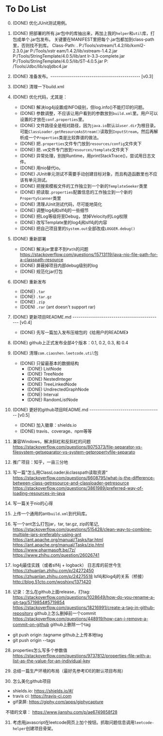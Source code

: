 
# To Do List

0. (DONE) 优化JUnit测试用例。

1. (DONE) 把部署的所有.jar包中的库抽出来，再加上我的`helper`和`util`库，打包成单个.jar包发布。
关键要在MANIFEST里把每个.jar包都加到class-path里，否则找不到库。
Class-Path: . P:/Tools/xstream/1.4.2/lib/kxml2-2.3.0.jar P:/Tools/xstr
 eam/1.4.2/lib/xstream-1.4.2.jar P:/Tools/StringTemplate/4.0.5/lib/ant
 lr-3.3-complete.jar P:/Tools/StringTemplate/4.0.5/lib/ST-4.0.5.jar P:
 /Tools/Jdbc/lib/sqljdbc4.jar

2. (DONE) 准备发布。---------------------------------------------- [v0.3]

3. (DONE) 清理一下build.xml

4. (DONE) 优化代码，尤其是：
    * (DONE) 解决log4j设置成INFO级别，但log.info()不能打印的问题。
    * (DONE) 参数调整，不应该让用户看到的参数放到`build.xml`里。用户可以设置的才放在`conf.properties`里。
    * (DONE) 文件路径全是相对路径，因为`java.io`默认以`user.dir`为根目录。可能`ClassLoader.getResourceAsStream()`读取到`InputStream`，然后再解析成一个`Properties`类是比较靠谱的做法。
    * (DONE) 把`.properties`文件专门放到`resources/config`文件夹下
    * (DONE) 把`.vm`文件专门放到`resources/template`文件夹下
    * (DONE) 异常处理，别抛Runtime，用printStackTrace()，尝试用日志文件。
    * (DONE) 用nio替代io。
    * (DONE) JUnit单元测试不需要手动创建目标对象，而且构造函数里也不应该有单元测试。
    * (DONE) 把搜索模板文件的工作独立到一个新的`TemplateSeeker`类里
    * (DONE) 把读取`.properties`配置信息的工作独立到一个新的`PropertyScanner`类里
    * (DONE) 清理JUnit测试代码，尽可能地简化
    * (DONE) 调整log4j和slf4j的一些细节
    * (DONE) 把Log等级将至Debug，禁掉Velocity的Log权限
    * (DONE) 改写Template里的log4j和slf4j的内容
    * (DONE) 把自己项目里的`System.out`全部改成`LOGGER.debug()`

5. (DONE) 重新部署
    * (DONE) 解决jar里拿不到`Path`的问题
    https://stackoverflow.com/questions/15713119/java-nio-file-path-for-a-classpath-resource
    * (DONE) 屏蔽掉项目内部debug级别的log
    * (DONE) 规范化jar打包

6. (DONE) 重新发布
    * (DONE) `.tar`
    * (DONE) `.tar.gz`
    * (DONE) `.zip`
    * (DOEN) `.rar` (ant doesn't support rar)

7. (DONE) 更新项目README.md ---------------------------------------------- [v0.4]
    * (DONE) 先写一篇加入发布压缩包的《给用户的README》

8. (DONE) github上正式发布全部4个版本：0.1, 0.2, 0.3, 和 0.4

9. (DONE) 清理`com.ciaoshen.leetcode.util`包
    * (DONE) 只留最基本的数据结构
        * (DONE) ListNode
        * (DONE) TreeNode
        * (DONE) NestedInteger
        * (DONE) TreeLinkedNode
        * (DONE) UndirectedGraphNode
        * (DONE) Interval
        * (DONE) RandomListNode

10. (DONE) 更好的github项目README.md ------------------------------------- [v0.5]
    * (DONE) 加入徽章：shields.io
    * (DONE) travis、coverage、npm等等

11. 兼容Windows，解决斜杠和反斜杠的问题
https://stackoverflow.com/questions/8075373/file-separator-vs-filesystem-getseparator-vs-system-getpropertyfile-separato

12. 推广项目：知乎，一亩三分地

22. 写一篇”怎么用ClassLoader从classpath读取资源“
https://stackoverflow.com/questions/6608795/what-is-the-difference-between-class-getresource-and-classloader-getresource
https://stackoverflow.com/questions/3861989/preferred-way-of-loading-resources-in-java

23. 写一篇关于nio的心得

24. 上传一个通用的ant`build.xml`到代码库。

25. 写一个ant怎么打包jar，tar, tar.gz, zip的笔记,
https://stackoverflow.com/questions/515428/clean-way-to-combine-multiple-jars-preferably-using-ant
https://ant.apache.org/manual/Tasks/tar.html
https://ant.apache.org/manual/Tasks/zip.html
https://www.pharmasoft.be/7z/
https://www.zhihu.com/question/26026741

26. log4j最佳实践（或者slf4j + logback）
日志库的前世今生
https://zhuanlan.zhihu.com/p/24272450
https://zhuanlan.zhihu.com/p/24275518
lsf4j和log4j的关系（桥接）
http://blog.51cto.com/woshixy/1371420

27. 记录：怎么在github上面release，打tag:
https://stackoverflow.com/questions/1028649/how-do-you-rename-a-git-tag/5719854#5719854
https://stackoverflow.com/questions/18216991/create-a-tag-in-github-repository
github上怎么删掉前一个commit
https://stackoverflow.com/questions/448919/how-can-i-remove-a-commit-on-github
github上删除一个tag
* git push origin :tagname
github上上传本地tag
* git push origin --tags


28. properties怎么写多个参数值
https://stackoverflow.com/questions/9737812/properties-file-with-a-list-as-the-value-for-an-individual-key

29. 总结一篇生产环境的布局（最好先参考IDE的默认项目布局）

30. 怎么美化github项目
* shields.io: https://shields.io/#/
* travis ci: https://travis-ci.com 
* gif录屏: https://giphy.com/apps/giphycapture

不错的文章： https://www.jianshu.com/p/ae6749858f28

31. 考虑用javascript在leetcode网页上加个按钮。抓取问题信息调用`leetcode-helper`创建项目骨架。